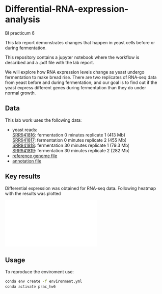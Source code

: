 # Differential-RNA-expression-analysis
BI practicum 6

This lab report demonstrates changes that happen in yeast cells before or during fermentation.

This repository contains a jupyter notebook where the workflow is described and a .pdf file with the lab report. 

We will explore how RNA expression levels change as yeast undergo fermentation to make bread rise. There are two replicates of RNA-seq data from yeast before and during fermentation, and our goal is to find out if the yeast express different genes during fermentation than they do under normal growth.

## Data

This lab work uses the following data:
- yeast reads: \
  [SRR941816](http://ftp.sra.ebi.ac.uk/vol1/fastq/SRR941/SRR941816/SRR941816.fastq.gz): fermentation 0 minutes replicate 1 (413 Mb) \
  [SRR941817](http://ftp.sra.ebi.ac.uk/vol1/fastq/SRR941/SRR941817/SRR941817.fastq.gz): fermentation 0 minutes replicate 2 (455 Mb) \
  [SRR941818](http://ftp.sra.ebi.ac.uk/vol1/fastq/SRR941/SRR941818/SRR941818.fastq.gz): fermentation 30 minutes replicate 1 (79.3 Mb) \
  [SRR941819](http://ftp.sra.ebi.ac.uk/vol1/fastq/SRR941/SRR941819/SRR941819.fastq.gz): fermentation 30 minutes replicate 2 (282 Mb) 
- [reference genome file](http://ftp.ncbi.nlm.nih.gov/genomes/all/GCF/000/146/045/GCF_000146045.2_R64/GCF_000146045.2_R64_genomic.fna.gz)
- [annotation file](http://ftp.ncbi.nlm.nih.gov/genomes/all/GCF/000/146/045/GCF_000146045.2_R64/GCF_000146045.2_R64_genomic.gff.gz)

## Key results

Differential expression was obtained for RNA-seq data. Following heatmap with the results was plotted

![Heatmap](output.pdf)

## Usage

To reproduce the enviroment use:
```bash
conda env create -f environment.yml
conda activate prac_hw6
```
